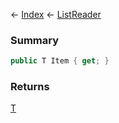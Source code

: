 ← [Index](Api-Index) ← [ListReader<T>](VRage.Collections.ListReader`1)

### Summary

```csharp
public T Item { get; }
```

### Returns

[T]()

